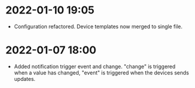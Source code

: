 # 2022-01-10 19:05
- Configuration refactored. Device templates now merged to single file.
# 2022-01-07 18:00
- Added notification trigger event and change. "change" is triggered when a value has changed, "event" is triggered when the devices sends updates.  